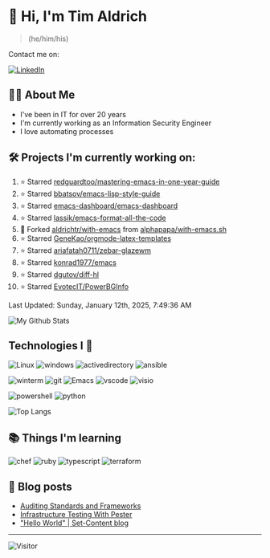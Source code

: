 # 👋 Hi, I'm Tim Aldrich

> (he/him/his)

Contact me on:

<a href="https://www.linkedin.com/in/timothy-r-aldrich/?lipi=urn%3Ali%3Apage%3Ad_flagship3_feed%3BMS0i193dS%2Fi6SvBKYxyEnQ%3D%3D">![LinkedIn](https://img.shields.io/badge/LinkedIn-0077B5?style=for-the-badge&logo=linkedin&logoColor=white)</a>



## 👩‍💻 About Me

- I've been in IT for over 20 years
- I'm currently working as an Information Security Engineer
- I love automating processes

## 🛠️ Projects I'm currently working on:


<!--RECENT_ACTIVITY:start-->
1. ⭐ Starred [redguardtoo/mastering-emacs-in-one-year-guide](https://github.com/redguardtoo/mastering-emacs-in-one-year-guide)<br>
2. ⭐ Starred [bbatsov/emacs-lisp-style-guide](https://github.com/bbatsov/emacs-lisp-style-guide)<br>
3. ⭐ Starred [emacs-dashboard/emacs-dashboard](https://github.com/emacs-dashboard/emacs-dashboard)<br>
4. ⭐ Starred [lassik/emacs-format-all-the-code](https://github.com/lassik/emacs-format-all-the-code)<br>
5. 🔱 Forked [aldrichtr/with-emacs](https://github.com/aldrichtr/with-emacs) from [alphapapa/with-emacs.sh](https://github.com/alphapapa/with-emacs.sh)<br>
6. ⭐ Starred [GeneKao/orgmode-latex-templates](https://github.com/GeneKao/orgmode-latex-templates)<br>
7. ⭐ Starred [ariafatah0711/zebar-glazewm](https://github.com/ariafatah0711/zebar-glazewm)<br>
8. ⭐ Starred [konrad1977/emacs](https://github.com/konrad1977/emacs)<br>
9. ⭐ Starred [dgutov/diff-hl](https://github.com/dgutov/diff-hl)<br>
10. ⭐ Starred [EvotecIT/PowerBGInfo](https://github.com/EvotecIT/PowerBGInfo)<br>
<!--RECENT_ACTIVITY:end-->

<!--RECENT_ACTIVITY:last_update-->
Last Updated: Sunday, January 12th, 2025, 7:49:36 AM
<!--RECENT_ACTIVITY:last_update_end-->


<!--
  Configuration for the Github stats widget:
  https://github.com/anuraghazra/github-readme-stats
-->
![My Github Stats](https://github-readme-stats.vercel.app/api?username=aldrichtr&count_private=true&show=prs_merged,reviews&show_icons=true&theme=onedark)

## Technologies I 💖



<!--
  these urls are helpful in creating these:
  https://simpleicons.org/
  https://github.com/simple-icons/simple-icons/blob/develop/slugs.md
  https://shields.io/category/activity
-->

![Linux](https://img.shields.io/badge/linux-282C34?logo=linux&logoColor=white&style=plastic)
![windows](https://img.shields.io/badge/windows-282C34?logo=windows&style=plastic)
![activedirectory](https://img.shields.io/badge/activedirectory-282C34?logo=microsoft&style=plastic)
![ansible](https://img.shields.io/badge/ansible-282C34?logo=ansible&style=plastic)

![winterm](https://img.shields.io/badge/winterm-282C34?logo=windowsterminal&style=plastic)
![git](https://img.shields.io/badge/git-282C34?logo=git&logoColor=F05032&style=plastic)
![Emacs](https://img.shields.io/badge/gnuemacs-282C34?logo=gnuemacs&logoColor=blueviolet&style=plastic)
![vscode](https://img.shields.io/badge/vscode-282C34?logo=visualstudiocode&style=plastic)
![visio](https://img.shields.io/badge/visio-282C34?logo=microsoftvisio&style=plastic)

![powershell](https://img.shields.io/badge/powershell-282C34?logo=powershell&style=plastic)
![python](https://img.shields.io/badge/python-282C34?logo=python&style=282C34plastic)

![Top Langs](https://github-readme-stats.vercel.app/api/top-langs/?username=aldrichtr&layout=donut-vertical&theme=onedark)

## 📚 Things I'm learning

![chef](https://img.shields.io/badge/chef-282C34?logo=chef&style=plastic)
![ruby](https://img.shields.io/badge/ruby-282C34?logo=ruby&style=plastic)
![typescript](https://img.shields.io/badge/typescript-282C34?logo=typescript&style=plastic)
![terraform](https://img.shields.io/badge/terraform-282C34?logo=terraform&style=plastic)

## 📃 Blog posts

<!-- BLOG-POST-LIST:START -->
- [Auditing Standards and Frameworks](https://aldrichtr.github.io/posts/auditing-standards-and-frameworks/)
- [Infrastructure Testing With Pester](https://aldrichtr.github.io/posts/infrastructure-testing-with-pester/)
- [&quot;Hello World&quot; | Set-Content blog](https://aldrichtr.github.io/posts/my-first-post/)
<!-- BLOG-POST-LIST:END -->

---

![Visitor](https://visitor-badge.laobi.icu/badge?page_id=aldrichtr.aldrichtr)

